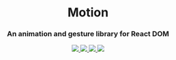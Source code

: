 <h1 align="center">
   Motion
</h1>

<h3 align="center">
  An animation and gesture library for React DOM
</h3>

<p align="center">
  <a href="https://www.npmjs.com/package/framer-motion" target="_blank">
    <img src="https://img.shields.io/npm/v/framer-motion.svg?style=flat-squar" />
  </a>
  <a href="https://www.npmjs.com/package/framer-motion" target="_blank">
  <img src="https://img.shields.io/npm/dm/framer-motion.svg?style=flat-square" />
  </a>
  <a href="http://twitter.com/framer" target="_blank">
  <img src="https://img.shields.io/twitter/follow/framer.svg?style=social&label=Follow"  />
  </a>
  <a href="https://spectrum.chat/framer" target="_blank">
  <img src="https://withspectrum.github.io/badge/badge.svg" />
  </a>
</p>
